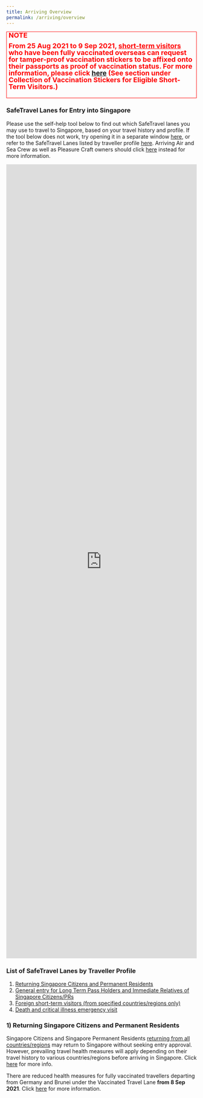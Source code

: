 ```yaml
---
title: Arriving Overview
permalink: /arriving/overview
---
```

<div style="padding-left: 5px; padding-bottom: 20px; font-size:16px; line-height:1.0; color:red; border-style: solid; border-width: 1px;">
	<p style="font-size:18px; margin-top:0px; margin-bottom:0px; font-weight:900;"><b>NOTE</b></p>
	<p style="font-size:18px; margin-top:10px; margin-bottom:0px; font-weight:900;"><b>From 25 Aug 2021 to 9 Sep 2021, <u>short-term visitors</u> who have been fully vaccinated overseas can request for tamper-proof vaccination stickers to be affixed onto their passports as proof of vaccination status. For more information, please click <a href="https://www.ica.gov.sg/covid-19/icab">here</a> (See section under Collection of Vaccination Stickers for Eligible Short-Term Visitors.)</b></p>
</div>

<div id="top"></div>

### SafeTravel Lanes for Entry into Singapore

Please use the self-help tool below to find out which SafeTravel lanes you may use to travel to Singapore, based on your travel history and profile. If the tool below does not work, try opening it in a separate window [here](https://www.checkfirst.gov.sg/c/747b8567-273f-4193-a46e-fa1d06f47c16), or refer to the SafeTravel Lanes listed by traveller profile [here](#lanelist).  Arriving Air and Sea Crew as well as Pleasure Craft owners should click <a href="/arriving/crew">here</a>  instead for more information.

<iframe width="100%" height="2100px" scrolling="yes" src="https://www.checkfirst.gov.sg/c/747b8567-273f-4193-a46e-fa1d06f47c16" frameborder="0" allow="accelerometer; autoplay; clipboard-write; encrypted-media; gyroscope; picture-in-picture" allowfullscreen></iframe>


<div id="lanelist"></div>

### List of SafeTravel Lanes by Traveller Profile

<ul style="list-style-type: decimal;">
	<li><a href="#ReturningSCPR">Returning Singapore Citizens and Permanent Residents</a></li>
	<li><a href="#LTPH">General entry for Long Term Pass Holders and Immediate Relatives of Singapore Citizens/PRs</a></li>
	<li><a href="#stv">Foreign short-term visitors (from specified countries/regions only) </a></li>
	<!--<li><a href="#st-business">Short-term business visits</a></li>
	<li><a href="#social">Short-term social visits/tourists</a></li>-->
	<li><a href="#DCEV">Death and critical illness emergency visit</a></li>
</ul>

<div id="ReturningSCPR"></div>

### 1) Returning Singapore Citizens and Permanent Residents

Singapore Citizens and Singapore Permanent Residents <u>returning from all countries/regions</u> may return to Singapore without seeking entry approval. However, prevailing travel health measures will apply depending on their travel history to various countries/regions before arriving in Singapore. Click [here](/sc-pr/overview) for more info.

There are reduced health measures for fully vaccinated travellers departing from Germany and Brunei under the Vaccinated Travel Lane <b>from 8 Sep 2021</b>. Click [here](/vtl/requirements-and-process) for more information.